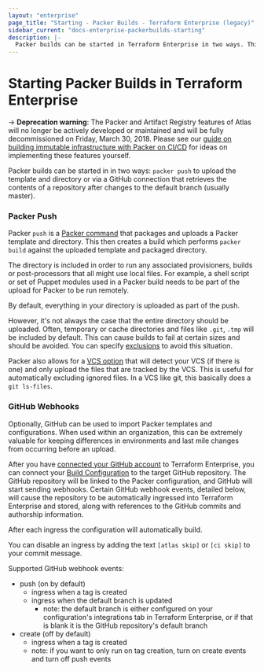 ```yaml
---
layout: "enterprise"
page_title: "Starting - Packer Builds - Terraform Enterprise (legacy)"
sidebar_current: "docs-enterprise-packerbuilds-starting"
description: |-
  Packer builds can be started in Terraform Enterprise in two ways. This post is about how.
---
```


# Starting Packer Builds in Terraform Enterprise

-> **Deprecation warning**:  The Packer and Artifact Registry features of Atlas will no longer be actively developed or maintained and will be fully decommissioned on Friday, March 30, 2018. Please see our [guide on building immutable infrastructure with Packer on CI/CD](https://www.packer.io/guides/packer-on-cicd/) for ideas on implementing these features yourself.

Packer builds can be started in in two ways: `packer push` to upload the
template and directory or via a GitHub connection that retrieves the contents of
a repository after changes to the default branch (usually master).

### Packer Push

Packer `push` is a
[Packer command](https://packer.io/docs/command-line/push.html) that packages
and uploads a Packer template and directory. This then creates a build which
performs `packer build` against the uploaded template and packaged directory.

The directory is included in order to run any associated provisioners, builds or
post-processors that all might use local files. For example, a shell script or
set of Puppet modules used in a Packer build needs to be part of the upload for
Packer to be run remotely.

By default, everything in your directory is uploaded as part of the push.

However, it's not always the case that the entire directory should be uploaded.
Often, temporary or cache directories and files like `.git`, `.tmp` will be
included by default. This can cause builds to fail at certain sizes and should
be avoided. You can specify
[exclusions](https://packer.io/docs/templates/push.html#exclude) to avoid this
situation.

Packer also allows for a
[VCS option](https://packer.io/docs/templates/push.html#vcs) that will detect
your VCS (if there is one) and only upload the files that are tracked by the
VCS. This is useful for automatically excluding ignored files. In a VCS like
git, this basically does a `git ls-files`.


### GitHub Webhooks

Optionally, GitHub can be used to import Packer templates and configurations.
When used within an organization, this can be extremely valuable for keeping
differences in environments and last mile changes from occurring before an
upload.

After you have [connected your GitHub account](/docs/enterprise-legacy/vcs/github.html) to Terraform Enterprise,
you can connect your [Build Configuration](/docs/enterprise-legacy/glossary#build-configuration)
to the target GitHub repository. The GitHub repository will be linked to the
Packer configuration, and GitHub will start sending webhooks.
Certain GitHub webhook events, detailed below, will cause the repository to be
automatically ingressed into Terraform Enterprise and stored, along with references to the
GitHub commits and authorship information.

After each ingress the configuration will automatically build.

You can disable an ingress by adding the text `[atlas skip]` or `[ci skip]` to
your commit message.

Supported GitHub webhook events:

- push (on by default)
  - ingress when a tag is created
  - ingress when the default branch is updated
    - note: the default branch is either configured on your configuration's
      integrations tab in Terraform Enterprise, or if that is blank it is the GitHub
      repository's default branch
- create (off by default)
  - ingress when a tag is created
  - note: if you want to only run on tag creation, turn on create events and
    turn off push events
